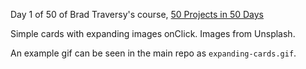 Day 1 of 50 of Brad Traversy's course, [50 Projects in 50 Days](https://www.udemy.com/share/103PjeBEQfcFlVQHo=/) 

Simple cards with expanding images onClick. Images from Unsplash. 

An example gif can be seen in the main repo as `expanding-cards.gif`. 
